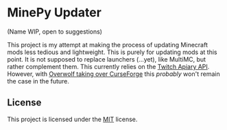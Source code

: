# MinePy Updater
(Name WIP, open to suggestions)

This project is my attempt at making the process of updating Minecraft mods less tedious and lightweight. This is purely for updating mods at this point. It is not supposed to replace launchers (...yet), like MultiMC, but rather complement them. This currently relies on the [Twitch Apiary API](https://twitchappapi.docs.apiary.io/). However, with [Overwolf taking over CurseForge](https://www.curseforge.com/data-transfer-information) this *probably* won't remain the case in the future.

## License

This project is licensed under the [MIT](https://github.com/g-rock84/mine_mod_updater/blob/master/LICENSE.txt) license.
